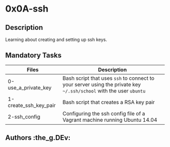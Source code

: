 # 0x0A-ssh

## Description

Learning about creating and setting up ssh keys.

## Mandatory Tasks

| Files | Description |
| ----- | ----------- |
| 0-use_a_private_key | Bash script that uses `ssh` to connect to your server using the private key `~/.ssh/school` with the user `ubuntu` |
| 1-create_ssh_key_pair | Bash script that creates a RSA key pair |
| 2-ssh_config | Configuring the ssh config file of a Vagrant machine running Ubuntu 14.04 |


## Authors :the_g.DEv:
